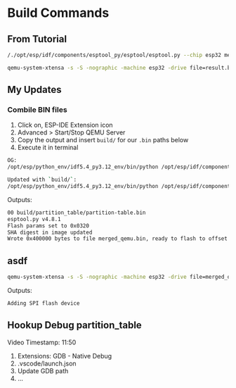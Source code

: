 # Build Commands

## From Tutorial

```sh
/./opt/esp/idf/components/esptool_py/esptool/esptool.py --chip esp32 merge_bin --output result.bin --fill-flash-size 4MB 0x1000 build/bootloader/bootloader.bin 0x8000 build/partition_table/partition-table.bin 0x10000 build/Learn-Esp-QEMU.bin --flash_mode dio --flash_freq 40m --flash_size 2MB

qemu-system-xtensa -s -S -nographic -machine esp32 -drive file=result.bin,if=mtd,format=raw
```


## My Updates

### Combile BIN files

1. Click on, ESP-IDE Extension icon
2. Advanced > Start/Stop QEMU Server
3. Copy the output and insert `build/` for our `.bin` paths below
4. Execute it in terminal

```sh
OG:
/opt/esp/python_env/idf5.4_py3.12_env/bin/python /opt/esp/idf/components/esptool_py/esptool/esptool.py --chip esp32 merge_bin -o merged_qemu.bin --flash_mode dout --flash_size 4MB --fill-flash-size 4MB 0x1000 bootloader/bootloader.bin 0x10000 Learn-Esp-QEMU.bin 0x8000 partition_table/partition-table.bin

Updated with `build/`:
/opt/esp/python_env/idf5.4_py3.12_env/bin/python /opt/esp/idf/components/esptool_py/esptool/esptool.py --chip esp32 merge_bin -o merged_qemu.bin --flash_mode dout --flash_size 4MB --fill-flash-size 4MB 0x1000 build/bootloader/bootloader.bin 0x10000 build/Learn-Esp-QEMU.bin 0x8000 build/partition_table/partition-table.bin
```

Outputs:
```sh
00 build/partition_table/partition-table.bin
esptool.py v4.8.1
Flash params set to 0x0320
SHA digest in image updated
Wrote 0x400000 bytes to file merged_qemu.bin, ready to flash to offset 0x0
```

## asdf

```sh
qemu-system-xtensa -s -S -nographic -machine esp32 -drive file=merged_qemu.bin,if=mtd,format=raw
```

Outputs:

```txt
Adding SPI flash device
```

## Hookup Debug partition_table

Video Timestamp: 11:50

1. Extensions: GDB - Native Debug
2. .vscode/launch.json
3. Update GDB path
4. ...
